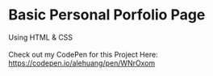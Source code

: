 # Basic Personal Porfolio Page 


Using HTML & CSS<br><br>
Check out my CodePen for this Project Here: https://codepen.io/alehuang/pen/WNrOxom
